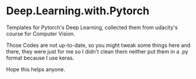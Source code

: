 # Deep.Learning.with.Pytorch
Templates for Pytorch's Deep Learning, collected them from udacity's course for Computer Vision. 

Those Codes are not up-to-date, so you might tweak some things here and there, they were just for me so I didn't clean them neither put them in a .py format because I use keras.

Hope this helps anyone.
